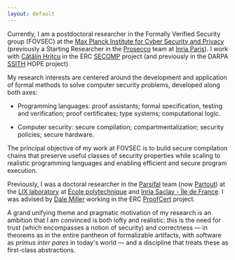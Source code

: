```yaml
---
layout: default
---
```


Currently, I am a postdoctoral researcher
in the Formally Verified Security group (FOVSEC)
at the [Max Planck Institute for Cyber Security and Privacy](https://csp.mpg.de/)
(previously a Starting Researcher
in the [Prosecco](http://prosecco.gforge.inria.fr/) team
at [Inria Paris](https://www.inria.fr/en/centre/paris)).
I work with [Cătălin Hriţcu](http://prosecco.gforge.inria.fr/personal/hritcu/)
in the ERC [SECOMP](https://secure-compilation.github.io/) project
(and previously in the DARPA [SSITH](https://www.darpa.mil/news-events/2017-04-10) HOPE project).

My research interests are centered around the development and application of
formal methods to solve computer security problems, developed along both axes:

 * Programming languages: proof assistants; formal specification, testing and
   verification; proof certificates; type systems; computational logic.

 * Computer security: secure compilation; compartmentalization; security
   policies; secure hardware.

The principal objective of my work at FOVSEC is to build secure compilation
chains that preserve useful classes of security properties while scaling to
realistic programming languages and enabling efficient and secure program
execution.

Previously, I was a doctoral researcher
in the [Parsifal](https://team.inria.fr/parsifal/) team
(now [Partout](https://team.inria.fr/partout/))
at the [LIX laboratory](https://www.lix.polytechnique.fr/) at
[École polytechnique](https://www.polytechnique.edu/)
and [Inria Saclay - Île de France](https://www.inria.fr/en/centre/saclay).
I was advised by [Dale Miller](http://www.lix.polytechnique.fr/Labo/Dale.Miller/)
working in the ERC [ProofCert](https://team.inria.fr/parsifal/proofcert/) project.

A grand unifying theme and pragmatic motivation of my research is an ambition
that I am convinced is both lofty and realistic: this is the need for trust
(which encompasses a notion of security) and correctness — in theorems as in
the entire pantheon of formalizable artifacts, with software as *primus inter
pares* in today's world — and a discipline that treats these as first-class
abstractions.
